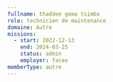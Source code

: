 ```yaml
---
fullname: thaddee goma tsimba
role: technicien de maintenance
domaine: Autre
missions:
  - start: 2022-12-13
    end: 2024-03-25
    status: admin
    employer: faceo
memberType: autre
---
```


